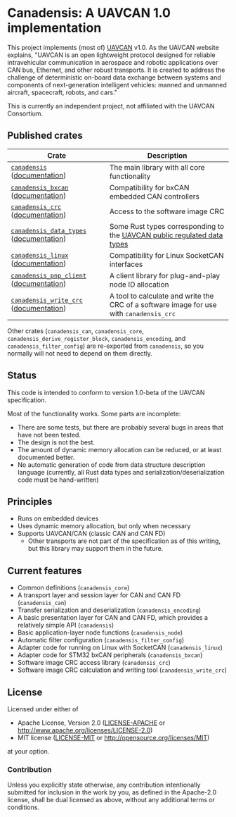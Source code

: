 # Canadensis: A UAVCAN 1.0 implementation

This project implements (most of) [UAVCAN](https://uavcan.org/) v1.0. As the UAVCAN website explains, "UAVCAN is an open
lightweight protocol designed for reliable intravehicular communication in aerospace and robotic applications over CAN
bus, Ethernet, and other robust transports. It is created to address the challenge of deterministic on-board data
exchange between systems and components of next-generation intelligent vehicles: manned and unmanned aircraft,
spacecraft, robots, and cars."

This is currently an independent project, not affiliated with the UAVCAN Consortium.

## Published crates

Crate | Description
------|------------
[`canadensis`](https://crates.io/crates/canadensis) ([documentation](https://docs.rs/canadensis)) | The main library with all core functionality
[`canadensis_bxcan`](https://crates.io/crates/canadensis_bxcan) ([documentation](https://docs.rs/canadensis_bxcan)) | Compatibility for bxCAN embedded CAN controllers
[`canadensis_crc`](https://crates.io/crates/canadensis_crc) ([documentation](https://docs.rs/canadensis_crc)) | Access to the software image CRC
[`canadensis_data_types`](https://crates.io/crates/canadensis_data_types) ([documentation](https://docs.rs/canadensis_data_types)) | Some Rust types corresponding to the [UAVCAN public regulated data types](https://github.com/UAVCAN/public_regulated_data_types)
[`canadensis_linux`](https://crates.io/crates/canadensis_linux) ([documentation](https://docs.rs/canadensis_linux)) | Compatibility for Linux SocketCAN interfaces
[`canadensis_pnp_client`](https://crates.io/crates/canadensis_pnp_client) ([documentation](https://docs.rs/canadensis_pnp_client)) | A client library for plug-and-play node ID allocation
[`canadensis_write_crc`](https://crates.io/crates/canadensis_write_crc) ([documentation](https://docs.rs/canadensis_write_crc)) | A tool to calculate and write the CRC of a software image for use with `canadensis_crc`

Other crates (`canadensis_can`, `canadensis_core`, `canadensis_derive_register_block`, `canadensis_encoding`, and
`canadensis_filter_config`) are re-exported from `canadensis`, so you normally will not need to depend on them directly.

## Status

This code is intended to conform to version 1.0-beta of the UAVCAN specification.

Most of the functionality works. Some parts are incomplete:

* There are some tests, but there are probably several bugs in areas that have not been tested.
* The design is not the best.
* The amount of dynamic memory allocation can be reduced, or at least documented better.
* No automatic generation of code from data structure description language (currently, all Rust data
  types and serialization/deserialization code must be hand-written)

## Principles

* Runs on embedded devices
* Uses dynamic memory allocation, but only when necessary
* Supports UAVCAN/CAN (classic CAN and CAN FD)
    * Other transports are not part of the specification as of this writing, but this library may support them in the
      future.

## Current features

* Common definitions (`canadensis_core`)
* A transport layer and session layer for CAN and CAN FD (`canadensis_can`)
* Transfer serialization and deserialization (`canadensis_encoding`)
* A basic presentation layer for CAN and CAN FD, which provides a relatively simple API (`canadensis`)
* Basic application-layer node functions (`canadensis_node`)
* Automatic filter configuration (`canadensis_filter_config`)
* Adapter code for running on Linux with SocketCAN (`canadensis_linux`)
* Adapter code for STM32 bxCAN peripherals (`canadensis_bxcan`)
* Software image CRC access library (`canadensis_crc`)
* Software image CRC calculation and writing tool (`canadensis_write_crc`)

## License

Licensed under either of

- Apache License, Version 2.0 ([LICENSE-APACHE](LICENSE-APACHE) or
  http://www.apache.org/licenses/LICENSE-2.0)
- MIT license ([LICENSE-MIT](LICENSE-MIT) or http://opensource.org/licenses/MIT)

at your option.

### Contribution

Unless you explicitly state otherwise, any contribution intentionally submitted
for inclusion in the work by you, as defined in the Apache-2.0 license, shall be
dual licensed as above, without any additional terms or conditions.
